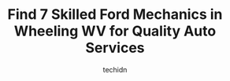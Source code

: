 ---
layout: ampstory
image: https://images.unsplash.com/photo-1639928846512-d22a0738138a?ixlib=rb-4.0.3&ixid=MnwxMjA3fDB8MHxwaG90by1wYWdlfHx8fGVufDB8fHx8&auto=format&fit=crop&w=640&h=853&q=80
author: techidn
featured: false
description: When it comes to maintaining and repairing your vehicle in Wheeling WV, USA, you deserve nothing but the best. Thats why the 7 best Ford Mechanic in the area are here to offer their experti
title: Find 7 Skilled Ford Mechanics in Wheeling WV for Quality Auto Services
cover:
   title: Find 7 Skilled Ford Mechanics in Wheeling WV for Quality Auto Services
   subtitle: Rickpate
   background: https://images.unsplash.com/photo-1639928846512-d22a0738138a?ixlib=rb-4.0.3&ixid=MnwxMjA3fDB8MHxwaG90by1wYWdlfHx8fGVufDB8fHx8&auto=format&fit=crop&w=640&h=853&q=80

pages: 
 - layout: thirds
   top: <h1>#1 American Tire Inc</h1>
   bottom: "<p>Terrible Service! Lazy Work. My friends Car was there twice with no resolution. She had to Get a second opinion and they had apparently left 2 spark plugs loose. They ma</p>"
   background: https://www.knot35.com/toplist/wp-content/uploads/2023/06/best-ford-mechanic-1-in-wheeling-wv-1685840853.jpeg
   backgroundblur: true
 - layout: thirds
   top: <h1>#2 Pauls Tire Services</h1>
   bottom: "<p>50 33rd St, Wheeling, WV 26003, United States</p>"
   background: https://www.knot35.com/toplist/wp-content/uploads/2023/06/best-ford-mechanic-2-in-wheeling-wv-1685840854.jpeg
   cta:
      link: https://www.knot35.com/toplist/find-7-skilled-ford-mechanics-in-wheeling-wv-for-quality-auto-services/
      text: Find 7 Skilled Ford Mechanics in Wheeling WV for Quality Auto Services
 - layout: thirds
   top: <h1>#3 ASAP Auto Repair</h1>
   bottom: "<p>112 16th St, Wheeling, WV 26003, United States</p>"
   background: https://www.knot35.com/toplist/wp-content/uploads/2023/06/best-ford-mechanic-3-in-wheeling-wv-1685840854.jpeg
   cta:
      link: https://www.knot35.com/toplist/find-7-skilled-ford-mechanics-in-wheeling-wv-for-quality-auto-services/
      text: Find 7 Skilled Ford Mechanics in Wheeling WV for Quality Auto Services
 - layout: thirds
   top: <h1>#4 The Auto Shop</h1>
   bottom: "<p>617 Fulton St, Wheeling, WV 26003, United States</p>"
   background: https://images.unsplash.com/photo-1510906594845-bc082582c8cc?ixlib=rb-4.0.3&ixid=MnwxMjA3fDB8MHxwaG90by1wYWdlfHx8fGVufDB8fHx8&auto=format&fit=crop&w=640&h=853&q=80
   cta:
      link: https://www.knot35.com/toplist/find-7-skilled-ford-mechanics-in-wheeling-wv-for-quality-auto-services/
      text: Find 7 Skilled Ford Mechanics in Wheeling WV for Quality Auto Services
 - layout: thirds
   top: <h1>#5 Jerrys Auto Service</h1>
   bottom: "<p>1001 Mount Dechantal Rd, Wheeling, WV 26003, United States</p>"
   background: https://images.unsplash.com/photo-1488554378835-f7acf46e6c98?ixlib=rb-4.0.3&ixid=MnwxMjA3fDB8MHxwaG90by1wYWdlfHx8fGVufDB8fHx8&auto=format&fit=crop&w=640&h=853&q=80
   cta:
      link: https://www.knot35.com/toplist/find-7-skilled-ford-mechanics-in-wheeling-wv-for-quality-auto-services/
      text: Find 7 Skilled Ford Mechanics in Wheeling WV for Quality Auto Services
 - layout: thirds
   top: <h1>#6 Schmidt Brothers Tire & Service Center</h1>
   bottom: "<p>2811 Eoff St, Wheeling, WV 26003, United States</p>"
   background: https://images.unsplash.com/photo-1533998839656-76f5e4b2bccb?ixlib=rb-4.0.3&ixid=MnwxMjA3fDB8MHxwaG90by1wYWdlfHx8fGVufDB8fHx8&auto=format&fit=crop&w=640&h=853&q=80
   cta:
      link: https://www.knot35.com/toplist/find-7-skilled-ford-mechanics-in-wheeling-wv-for-quality-auto-services/
      text: Find 7 Skilled Ford Mechanics in Wheeling WV for Quality Auto Services
 - layout: thirds
   top: <h1>#7 Wheeling Auto Body</h1>
   bottom: "<p>63 29th St #4161, Wheeling, WV 26003, United States</p>"
   background: https://plus.unsplash.com/premium_photo-1664640458616-3c74f8cb4589?ixlib=rb-4.0.3&ixid=MnwxMjA3fDB8MHxwaG90by1wYWdlfHx8fGVufDB8fHx8&auto=format&fit=crop&w=640&h=853&q=80
   cta:
      link: https://www.knot35.com/toplist/find-7-skilled-ford-mechanics-in-wheeling-wv-for-quality-auto-services/
      text: Find 7 Skilled Ford Mechanics in Wheeling WV for Quality Auto Services
 - layout: thirds
   middle: Continue reading...
   background: https://images.unsplash.com/photo-1613843873231-1447db182f97?ixlib=rb-4.0.3&ixid=MnwxMjA3fDB8MHxwaG90by1wYWdlfHx8fGVufDB8fHx8&auto=format&fit=crop&w=640&h=853&q=80
   cta:
      link: https://www.knot35.com/toplist/find-7-skilled-ford-mechanics-in-wheeling-wv-for-quality-auto-services/
      text: Find 7 Skilled Ford Mechanics in Wheeling WV for Quality Auto Services
      
---
